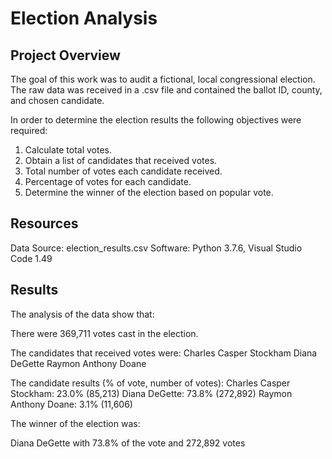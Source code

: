 # Election Analysis

## Project Overview
The goal of this work was to audit a fictional, local congressional election. The raw data was received in a .csv file and contained the ballot ID, county, and chosen candidate.

In order to determine the election results the following objectives were required:
1. Calculate total votes.
2. Obtain a list of candidates that received votes.
3. Total number of votes each candidate received.
4. Percentage of votes for each candidate.
5. Determine the winner of the election based on popular vote.

## Resources
Data Source: election_results.csv
Software: Python 3.7.6, Visual Studio Code 1.49

## Results

The analysis of the data show that:

There were 369,711 votes cast in the election.

The candidates that received votes were:
  Charles Casper Stockham
  Diana DeGette
  Raymon Anthony Doane
  
The candidate results (% of vote, number of votes):
  Charles Casper Stockham: 23.0% (85,213)
  Diana DeGette: 73.8% (272,892)
  Raymon Anthony Doane: 3.1% (11,606)
  
The winner of the election was:

Diana DeGette with 73.8% of the vote and 272,892 votes
